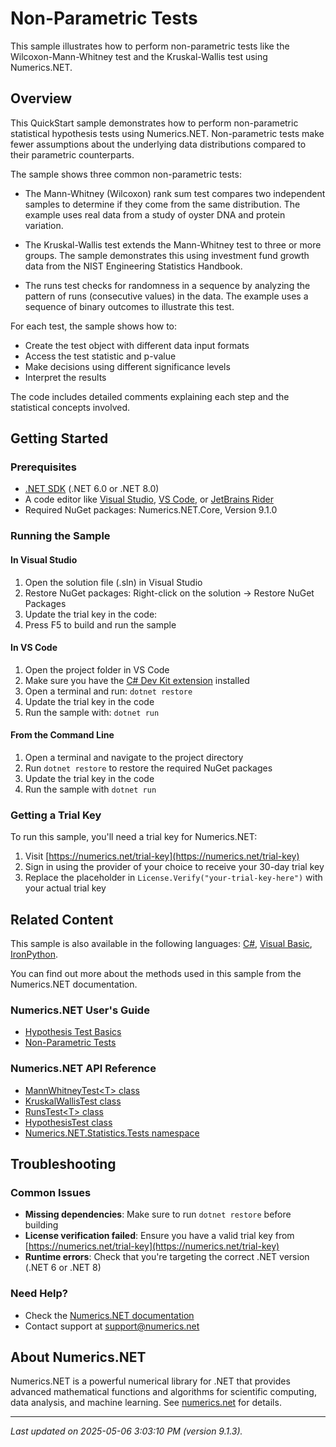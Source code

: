 # Non-Parametric Tests

This sample illustrates how to perform non-parametric tests like the Wilcoxon-Mann-Whitney test and the Kruskal-Wallis test using Numerics.NET.

## Overview

This QuickStart sample demonstrates how to perform non-parametric statistical hypothesis tests using 
Numerics.NET. Non-parametric tests make fewer assumptions about the underlying data distributions 
compared to their parametric counterparts.

The sample shows three common non-parametric tests:

- The Mann-Whitney (Wilcoxon) rank sum test compares two independent samples to determine if they 
  come from the same distribution. The example uses real data from a study of oyster DNA and protein 
  variation.

- The Kruskal-Wallis test extends the Mann-Whitney test to three or more groups. The sample 
  demonstrates this using investment fund growth data from the NIST Engineering Statistics Handbook.

- The runs test checks for randomness in a sequence by analyzing the pattern of runs (consecutive 
  values) in the data. The example uses a sequence of binary outcomes to illustrate this test.

For each test, the sample shows how to:
- Create the test object with different data input formats
- Access the test statistic and p-value
- Make decisions using different significance levels
- Interpret the results

The code includes detailed comments explaining each step and the statistical concepts involved.


## Getting Started

### Prerequisites

- [.NET SDK](https://dotnet.microsoft.com/download) (.NET 6.0 or .NET 8.0)
- A code editor like [Visual Studio](https://visualstudio.microsoft.com/), [VS Code](https://code.visualstudio.com/), or [JetBrains Rider](https://www.jetbrains.com/rider/)
- Required NuGet packages: Numerics.NET.Core, Version 9.1.0

### Running the Sample

#### In Visual Studio
1. Open the solution file (.sln) in Visual Studio
2. Restore NuGet packages: Right-click on the solution → Restore NuGet Packages
3. Update the trial key in the code:
4. Press F5 to build and run the sample

#### In VS Code

1. Open the project folder in VS Code
2. Make sure you have the [C# Dev Kit extension](https://marketplace.visualstudio.com/items?itemName=ms-dotnettools.csdevkit) installed
3. Open a terminal and run: `dotnet restore`
4. Update the trial key in the code 
5. Run the sample with: `dotnet run`

#### From the Command Line

1. Open a terminal and navigate to the project directory
2. Run `dotnet restore` to restore the required NuGet packages
3. Update the trial key in the code
4. Run the sample with `dotnet run`

### Getting a Trial Key

To run this sample, you'll need a trial key for Numerics.NET:

1. Visit [https://numerics.net/trial-key](https://numerics.net/trial-key)
2. Sign in using the provider of your choice to receive your 30-day trial key
3. Replace the placeholder in `License.Verify("your-trial-key-here")` with your actual trial key

## Related Content

This sample is also available in the following languages: 
[C#](https://github.com/NumericsDotNet/quickstart-csharp/tree/net462/statistics/hypothesis-tests/non-parametric-tests), [Visual Basic](https://github.com/NumericsDotNet/quickstart-visualbasic/tree/net462/statistics/hypothesis-tests/non-parametric-tests), [IronPython](https://github.com/NumericsDotNet/quickstart-ironpython/tree/net462/statistics/hypothesis-tests/non-parametric-tests).

You can find out more about the methods used in this sample from the Numerics.NET documentation.

### Numerics.NET User's Guide

- [Hypothesis Test Basics](https://numerics.net/documentation/latest/statistics/hypothesis-tests/hypothesis-test-basics)
- [Non-Parametric Tests](https://numerics.net/documentation/latest/statistics/hypothesis-tests/non-parametric-tests)

### Numerics.NET API Reference

- [MannWhitneyTest&lt;T&gt; class](https://numerics.net/documentation/latest/reference/numerics.net.statistics.tests.mannwhitneytest-1)
- [KruskalWallisTest class](https://numerics.net/documentation/latest/reference/numerics.net.statistics.tests.kruskalwallistest)
- [RunsTest&lt;T&gt; class](https://numerics.net/documentation/latest/reference/numerics.net.statistics.tests.runstest-1)
- [HypothesisTest class](https://numerics.net/documentation/latest/reference/numerics.net.statistics.tests.hypothesistest)
- [Numerics.NET.Statistics.Tests namespace](https://numerics.net/documentation/latest/reference/numerics.net.statistics.tests)


## Troubleshooting

### Common Issues

- **Missing dependencies**: Make sure to run `dotnet restore` before building
- **License verification failed**: Ensure you have a valid trial key from [https://numerics.net/trial-key](https://numerics.net/trial-key)
- **Runtime errors**: Check that you're targeting the correct .NET version (.NET 6 or .NET 8)

### Need Help?

- Check the [Numerics.NET documentation](https://numerics.net/documentation/)
- Contact support at [support@numerics.net](mailto:support@numerics.net?subject=NonParametricTests%20QuickStart%20Sample%20%28F%23%29)

## About Numerics.NET

Numerics.NET is a powerful numerical library for .NET that provides advanced mathematical 
functions and algorithms for scientific computing, data analysis, and machine learning.
See [numerics.net](https://numerics.net) for details.

---

_Last updated on 2025-05-06 3:03:10 PM (version 9.1.3)._
